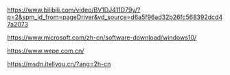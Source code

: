 https://www.bilibili.com/video/BV1DJ411D79y/?p=2&spm_id_from=pageDriver&vd_source=d6a5f96ad32b26fc568392dcd47a2073


https://www.microsoft.com/zh-cn/software-download/windows10/

https://www.wepe.com.cn/


https://msdn.itellyou.cn/?ang=2h-cn
